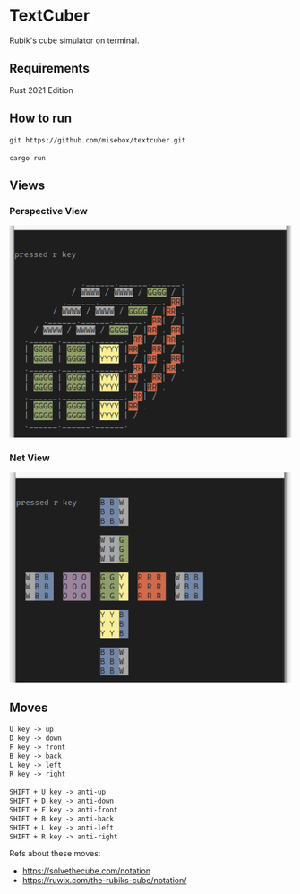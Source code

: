 # TextCuber

Rubik's cube simulator on terminal.

## Requirements

Rust 2021 Edition

## How to run

```
git https://github.com/misebox/textcuber.git

cargo run
```

## Views

### Perspective View 

![PerspectiveView](images/perspective_view_01.png?raw=true "Text Cuber Perspective View")

### Net View
![NetView](images/net_view_01.png?raw=true "Text Cuber Net View")

## Moves
```
U key -> up
D key -> down
F key -> front
B key -> back
L key -> left
R key -> right

SHIFT + U key -> anti-up
SHIFT + D key -> anti-down
SHIFT + F key -> anti-front
SHIFT + B key -> anti-back
SHIFT + L key -> anti-left
SHIFT + R key -> anti-right

```
Refs about these moves:
- https://solvethecube.com/notation
- https://ruwix.com/the-rubiks-cube/notation/
